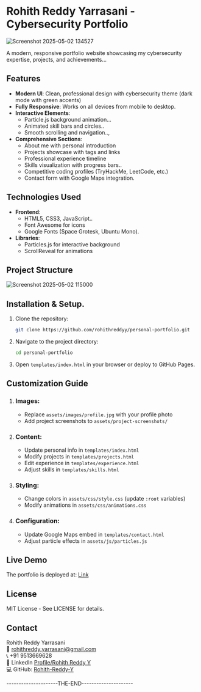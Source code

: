 # Rohith Reddy Yarrasani - Cybersecurity Portfolio

![Screenshot 2025-05-02 134527](https://github.com/user-attachments/assets/162f8f13-4540-48ce-89a6-0b1218a25c1a)

A modern, responsive portfolio website showcasing my cybersecurity expertise, projects, and achievements...

## Features

- **Modern UI**: Clean, professional design with cybersecurity theme (dark mode with green accents)
- **Fully Responsive**: Works on all devices from mobile to desktop.
- **Interactive Elements**:
  - Particle.js background animation...
  - Animated skill bars and circles..
  - Smooth scrolling and navigation..,
- **Comprehensive Sections**:
  - About me with personal introduction
  - Projects showcase with tags and links
  - Professional experience timeline
  - Skills visualization with progress bars..
  - Competitive coding profiles (TryHackMe, LeetCode, etc.)
  - Contact form with Google Maps integration.

## Technologies Used

- **Frontend**:
  - HTML5, CSS3, JavaScript..
  - Font Awesome for icons
  - Google Fonts (Space Grotesk, Ubuntu Mono).
- **Libraries**:
  - Particles.js for interactive background
  - ScrollReveal for animations

## Project Structure

![Screenshot 2025-05-02 115000](https://github.com/user-attachments/assets/1b58f851-7169-4a09-a721-fc47199668b4)

## Installation & Setup.

1. Clone the repository:
   ```bash
   git clone https://github.com/rohithreddyy/personal-portfolio.git
   ```
2. Navigate to the project directory:
    ```bash
    cd personal-portfolio
    ```
3. Open ```templates/index.html``` in your browser or deploy to GitHub Pages.

## Customization Guide

1. ### Images:
   * Replace ```assets/images/profile.jpg``` with your profile photo
   * Add project screenshots to ```assets/project-screenshots/```

2. ### Content:
   * Update personal info in ```templates/index.html```
   * Modify projects in ```templates/projects.html```
   * Edit experience in ```templates/experience.html```
   * Adjust skills in ```templates/skills.html```

3. ### Styling:
   * Change colors in ```assets/css/style.css``` (update ```:root``` variables)
   * Modify animations in ```assets/css/animations.css```

4. ### Configuration:
   * Update Google Maps embed in ```templates/contact.html```
   * Adjust particle effects in ```assets/js/particles.js```

## Live Demo

The portfolio is deployed at:
[Link](https://rohith-reddy-y.github.io/personal-portfolio/)

## License

MIT License - See LICENSE for details.

## Contact

Rohith Reddy Yarrasani  
📧 rohithreddy.yarrasani@gmail.com  
📞 +91 9513669628  
🔗 LinkedIn [Profile/Rohith Reddy Y](www.linkedin.com/in/rohith-reddy-yarrasani-00b68a26b)  
💻 GitHub: [Rohith-Reddy-Y](https://github.com/Rohith-Reddy-Y)  

---------------------THE-END---------------------
